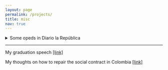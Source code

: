 ```yaml
---
layout: page
permalink: /projects/
title: misc
nav: true
---
```

 
<details>
  <summary>Some opeds in Diario la República</summary>

  <br/>
  
  Consideraciones sobre pensiones <a href="https://www.larepublica.co/analisis/juan-david-torres-alarcon-2723973/consideraciones-sobre-pensiones-2857378">[link]</a>
  <br/>
  Macroeconomía de medio siglo <a href="https://www.larepublica.co/analisis/juan-david-torres-alarcon-2723973/macroeconomia-de-medio-siglo-2797519">[link]</a>
  <br/>
  Clase media y carga fiscal <a href="https://www.larepublica.co/analisis/juan-david-torres-alarcon-2723973/clase-media-y-carga-fiscal-2768433">[link]</a>
  <br/>
  Nadie es pobre porque quiere <a href="https://www.larepublica.co/analisis/juan-david-torres-alarcon-2723973/nadie-es-pobre-porque-quiere-2755222">[link]</a>
  <br/>
  ¿La culpa es del salario mínimo? <a href="https://www.larepublica.co/analisis/juan-david-torres-alarcon-2723973/la-culpa-es-del-salario-minimo-2744749">[link]</a>
  <br/>
  El “cuentico” de 69,8% <a href="https://www.larepublica.co/analisis/juan-david-torres-alarcon-2723973/el-cuentico-de-698-2734496">[link]</a>
  <br/>
  Nuestras guerras comerciales <a href="https://www.larepublica.co/analisis/juan-david-torres-alarcon-2723973/nuestras-guerras-comerciales-2723964">[link]</a>
  <br/>
  
</details>

***

My graduation speech [[link]](https://www.youtube.com/watch?v=VtzU2pmOYhQ)


My thoughts on how to repair the social contract in Colombia [[link]](https://www.dropbox.com/s/yigdbg906ifcekg/social_contract.pdf?dl=0)



